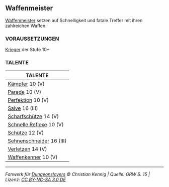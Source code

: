 ## Waffenmeister

[Waffenmeister](charaktere-heldenklassen-waffenmeister.md) setzen auf Schnelligkeit und fatale Treffer mit ihren zahlreichen Waffen.

### VORAUSSETZUNGEN

[Krieger](charaktere-klasse-krieger.md) der Stufe 10+

### TALENTE

| TALENTE                                                |
| ------------------------------------------------------ |
| [Kämpfer](talente/kaempfer.md) 10 (V)                  |
| [Parade](talente/parade.md) 10 (V)                     |
| [Perfektion](talente/perfektion.md) 10 (V)             |
| [Salve](talente/salve.md) 16 (III)                     |
| [Scharfschütze](talente/scharfschuetze.md) 14 (V)      |
| [Schnelle Reflexe](talente/schnelle-reflexe.md) 10 (V) |
| [Schütze](talente/schuetze.md) 12 (V)                  |
| [Sehnenschneider](talente/sehnenschneider.md) 16 (III) |
| [Verletzen](talente/verletzen.md) 14 (V)               |
| [Waffenkenner](talente/waffenkenner.md) 10 (V)         |

---

_Fanwerk für [Dungeonslayers](https://www.dungeonslayers.net/) © Christian Kennig | Quelle: GRW S. 15 | Lizenz: [CC BY-NC-SA 3.0 DE](https://creativecommons.org/licenses/by-nc-sa/3.0/de/)_
